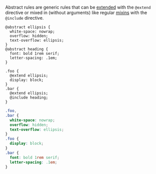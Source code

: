 <!--{

"title": "Abstract rules"

}-->

Abstract rules are generic rules that can be [extended](#core--inheritance) with the `@extend` directive or mixed in (without arguments) like regular [mixins](#core--mixins) with the `@include` directive.

```crush
@abstract ellipsis {
  white-space: nowrap;
  overflow: hidden;
  text-overflow: ellipsis;
}
@abstract heading {
  font: bold 1rem serif;
  letter-spacing: .1em;
}

.foo {
  @extend ellipsis;
  display: block;
}
.bar {
  @extend ellipsis;
  @include heading;
}
```

```css
.foo,
.bar {
  white-space: nowrap;
  overflow: hidden;
  text-overflow: ellipsis;
}
.foo {
  display: block;
}
.bar {
  font: bold 1rem serif;
  letter-spacing: .1em;
}
```
